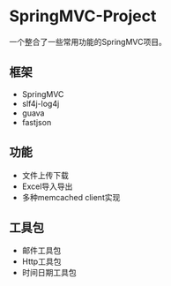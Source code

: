 # SpringMVC-Project

一个整合了一些常用功能的SpringMVC项目。

## 框架

- SpringMVC
- slf4j-log4j
- guava
- fastjson

## 功能

- 文件上传下载
- Excel导入导出
- 多种memcached client实现

## 工具包

- 邮件工具包
- Http工具包
- 时间日期工具包
